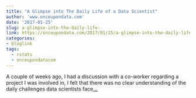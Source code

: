 ```yaml
---
title: "A Glimpse into The Daily Life of a Data Scientist"
author: 'www.onceupondata.com'
date: '2017-01-25'
slug: a-glimpse-into-the-daily-life-
link: https://onceupondata.com/2017/01/25/a-glimpse-into-the-daily-life-of-a-data-scientist/
categories:
- bloglink
tags:
  - rstats
  - onceupondatacom
---
```


A couple of weeks ago, I had a discussion with a co-worker regarding a project I was involved in, I felt that there was no clear understanding of the daily challenges data scientists face[... <i class="fas fa-external-link-alt"></i>](https://onceupondata.com/2017/01/25/a-glimpse-into-the-daily-life-of-a-data-scientist/)

